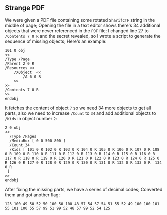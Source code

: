 ## Strange PDF

We were given a PDF file containing some rotated `SharifCTF` string in the middle of page; Opening the file in a text editor shows there's 34 additional objects that were never referenced in the `PDF` file; I changed line 27 to `/Contents 7 0 R` and the secret revealed, so I wrote a script to generate the sequence of missing objects; Here's an example:


```
101 0 obj
<<
/Type /Page
/Parent 2 0 R
/Resources <<
    /XObject  <<
        /A 6 0 R
    >>
>>
/Contents 7 0 R
>>
endobj
```

It fetches the content of object `7` so we need 34 more objects to get all parts, also we need to increase `/Count` to `34` and add additional objects to `/Kids` in object number `2`:


```
2 0 obj
<<
  /Type /Pages
  /MediaBox [ 0 0 500 800 ]
  /Count 34
  /Kids [ 101 0 R 102 0 R 103 0 R 104 0 R 105 0 R 106 0 R 107 0 R 108 0 R 109 0 R 110 0 R 111 0 R 112 0 R 113 0 R 114 0 R 115 0 R 116 0 R 117 0 R 118 0 R 119 0 R 120 0 R 121 0 R 122 0 R 123 0 R 124 0 R 125 0 R 126 0 R 127 0 R 128 0 R 129 0 R 130 0 R 131 0 R 132 0 R 133 0 R  134 0 R
 ]
>>
endobj
```

After fixing the missing parts, we have a series of decimal codes; Converted them and got another flag:


```
123 100 49 50 52 50 100 50 100 48 57 54 57 54 51 55 52 49 100 100 101 55 101 100 55 57 99 51 99 52 48 57 99 52 54 125
```

